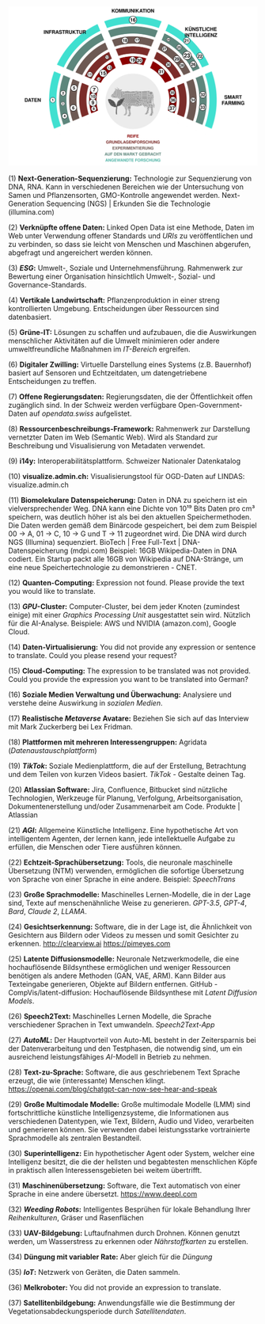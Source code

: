 ![](technology-radar.png)


(1) **Next-Generation-Sequenzierung:** Technologie zur Sequenzierung von DNA, RNA. Kann in verschiedenen Bereichen wie der Untersuchung von Samen und Pflanzensorten, GMO-Kontrolle angewendet werden. Next-Generation Sequencing (NGS) | Erkunden Sie die Technologie (illumina.com)

(2) **Verknüpfte offene Daten:** Linked Open Data ist eine Methode, Daten im Web unter Verwendung offener Standards und *URIs* zu veröffentlichen und zu verbinden, so dass sie leicht von Menschen und Maschinen abgerufen, abgefragt und angereichert werden können.

(3) ***ESG*:** Umwelt-, Soziale und Unternehmensführung. Rahmenwerk zur Bewertung einer Organisation hinsichtlich Umwelt-, Sozial- und Governance-Standards.

(4) **Vertikale Landwirtschaft:** Pflanzenproduktion in einer streng kontrollierten Umgebung. Entscheidungen über Ressourcen sind datenbasiert.

(5) **Grüne-IT:** Lösungen zu schaffen und aufzubauen, die die Auswirkungen menschlicher Aktivitäten auf die Umwelt minimieren oder andere umweltfreundliche Maßnahmen im *IT-Bereich* ergreifen.

(6) **Digitaler Zwilling:** Virtuelle Darstellung eines Systems (z.B. Bauernhof) basiert auf Sensoren und Echtzeitdaten, um datengetriebene Entscheidungen zu treffen.

(7) **Offene Regierungsdaten:** Regierungsdaten, die der Öffentlichkeit offen zugänglich sind. In der Schweiz werden verfügbare Open-Government-Daten auf *opendata.swiss* aufgelistet.

(8) **Ressourcenbeschreibungs-Framework:** Rahmenwerk zur Darstellung vernetzter Daten im Web (Semantic Web). Wird als Standard zur Beschreibung und Visualisierung von Metadaten verwendet.

(9) **i14y:** Interoperabilitätsplattform. Schweizer Nationaler Datenkatalog

(10) **visualize.admin.ch:** Visualisierungstool für OGD-Daten auf LINDAS: visualize.admin.ch

(11) **Biomolekulare Datenspeicherung:** Daten in DNA zu speichern ist ein vielversprechender Weg. DNA kann eine Dichte von 10¹⁹ Bits Daten pro cm³ speichern, was deutlich höher ist als bei den aktuellen Speichermethoden. Die Daten werden gemäß dem Binärcode gespeichert, bei dem zum Beispiel 00 -> A, 01 -> C, 10 -> G und T -> 11 zugeordnet wird. Die DNA wird durch NGS (Illumina) sequenziert. BioTech | Free Full-Text | DNA-Datenspeicherung (mdpi.com) Beispiel: 16GB Wikipedia-Daten in DNA codiert. Ein Startup packt alle 16GB von Wikipedia auf DNA-Stränge, um eine neue Speichertechnologie zu demonstrieren - CNET.

(12) **Quanten-Computing:** Expression not found. Please provide the text you would like to translate.

(13) ***GPU*-Cluster:** Computer-Cluster, bei dem jeder Knoten (zumindest einige) mit einer *Graphics Processing Unit* ausgestattet sein wird. Nützlich für die AI-Analyse. Beispiele: AWS und NVIDIA (amazon.com), Google Cloud.

(14) **Daten-Virtualisierung:** You did not provide any expression or sentence to translate. Could you please resend your request?

(15) **Cloud-Computing:** The expression to be translated was not provided. Could you provide the expression you want to be translated into German?

(16) **Soziale Medien Verwaltung und Überwachung:** Analysiere und verstehe deine Auswirkung in *sozialen Medien*.

(17) **Realistische *Metaverse* Avatare:** Beziehen Sie sich auf das Interview mit Mark Zuckerberg bei Lex Fridman.

(18) **Plattformen mit mehreren Interessengruppen:** Agridata (*Datenaustauschplattform*)

(19) ***TikTok*:** Soziale Medienplattform, die auf der Erstellung, Betrachtung und dem Teilen von kurzen Videos basiert. *TikTok* - Gestalte deinen Tag.

(20) **Atlassian Software:** Jira, Confluence, Bitbucket sind nützliche Technologien, Werkzeuge für Planung, Verfolgung, Arbeitsorganisation, Dokumentenerstellung und/oder Zusammenarbeit am Code. Produkte | Atlassian

(21) ***AGI*:** Allgemeine Künstliche Intelligenz. Eine hypothetische Art von intelligentem Agenten, der lernen kann, jede intellektuelle Aufgabe zu erfüllen, die Menschen oder Tiere ausführen können.

(22) **Echtzeit-Sprachübersetzung:** Tools, die neuronale maschinelle Übersetzung (NTM) verwenden, ermöglichen die sofortige Übersetzung von Sprache von einer Sprache in eine andere. Beispiel: *SpeechTrans*

(23) **Große Sprachmodelle:** Maschinelles Lernen-Modelle, die in der Lage sind, Texte auf menschenähnliche Weise zu generieren. *GPT-3.5*, *GPT-4*, *Bard*, *Claude 2*, *LLAMA*.

(24) **Gesichtserkennung:** Software, die in der Lage ist, die Ähnlichkeit von Gesichtern aus Bildern oder Videos zu messen und somit Gesichter zu erkennen. <http://clearview.ai> <https://pimeyes.com>

(25) **Latente Diffusionsmodelle:** Neuronale Netzwerkmodelle, die eine hochauflösende Bildsynthese ermöglichen und weniger Ressourcen benötigen als andere Methoden (GAN, VAE, ARM). Kann Bilder aus Texteingabe generieren, Objekte auf Bildern entfernen. GitHub - CompVis/latent-diffusion: Hochauflösende Bildsynthese mit *Latent Diffusion Models*.

(26) **Speech2Text:** Maschinelles Lernen Modelle, die Sprache verschiedener Sprachen in Text umwandeln. *Speech2Text-App*

(27) ***AutoML*:** Der Hauptvorteil von Auto-ML besteht in der Zeitersparnis bei der Datenverarbeitung und den Testphasen, die notwendig sind, um ein ausreichend leistungsfähiges *AI*-Modell in Betrieb zu nehmen.

(28) **Text-zu-Sprache:** Software, die aus geschriebenem Text Sprache erzeugt, die wie (interessante) Menschen klingt. <https://openai.com/blog/chatgpt-can-now-see-hear-and-speak>

(29) **Große Multimodale Modelle:** Große multimodale Modelle (LMM) sind fortschrittliche künstliche Intelligenzsysteme, die Informationen aus verschiedenen Datentypen, wie Text, Bildern, Audio und Video, verarbeiten und generieren können. Sie verwenden dabei leistungsstarke vortrainierte Sprachmodelle als zentralen Bestandteil.

(30) **Superintelligenz:** Ein hypothetischer Agent oder System, welcher eine Intelligenz besitzt, die die der hellsten und begabtesten menschlichen Köpfe in praktisch allen Interessensgebieten bei weitem übertrifft.

(31) **Maschinenübersetzung:** Software, die Text automatisch von einer Sprache in eine andere übersetzt. <https://www.deepl.com>

(32) ***Weeding Robots*:** Intelligentes Besprühen für lokale Behandlung Ihrer *Reihenkulturen*, Gräser und Rasenflächen

(33) **UAV-Bildgebung:** Luftaufnahmen durch Drohnen. Können genutzt werden, um Wasserstress zu erkennen oder *Nährstoffkarten* zu erstellen.

(34) **Düngung mit variabler Rate:** Aber gleich für die *Düngung*

(35) ***IoT*:** Netzwerk von Geräten, die Daten sammeln.

(36) **Melkroboter:** You did not provide an expression to translate.

(37) **Satellitenbildgebung:** Anwendungsfälle wie die Bestimmung der Vegetationsabdeckungsperiode durch *Satellitendaten*.
